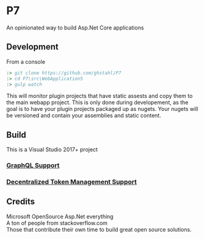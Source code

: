 # P7
An opinionated way to build Asp.Net Core applications

## Development

From a console

```cmd
:> git clone https://github.com/ghstahl/P7
:> cd P7\src\WebApplication5
:> gulp watch
```
This will monitor plugin projects that have static assests and copy them to the main webapp project.
This is only done during developement, as the goal is to have your plugin projects packaged up as nugets.
Your nugets will be versioned and contain your assemblies and static content.

## Build
This is a Visual Studio 2017+ project

### [GraphQL Support](docs/graphQL.md)  
### [Decentralized Token Management Support](docs/decentralized-token-management-support.md)


## Credits
Microsoft OpenSource Asp.Net everything  
A ton of people from stackoverflow.com  
Those that contribute their own time to build great open source solutions.  

